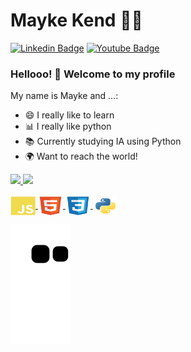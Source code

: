 <!--
### Hi there 👋
**maykends/maykends** is a ✨ _special_ ✨ repository because its `README.md` (this file) appears on your GitHub profile.

Here are some ideas to get you started:

- 🔭 I’m currently working on ...
- 🌱 I’m currently learning ...
- 👯 I’m looking to collaborate on ...
- 🤔 I’m looking for help with ...
- 💬 Ask me about ...
- 📫 How to reach me: ...
- 😄 Pronouns: ...
- ⚡ Fun fact: ...

-->
# Mayke Kend :man_technologist:

[![Linkedin Badge](https://img.shields.io/badge/-LinkedIn-blue?style=flat-square&logo=Linkedin&logoColor=white&link=https://www.linkedin.com/in/maykend/)](https://www.linkedin.com/in/maykend/)
[![Youtube Badge](https://img.shields.io/badge/-YouTube-c14438?style=flat-square&logo=YouTube&logoColor=white&link=https://www.youtube.com/channel/UCr_2Aj4SMJtj3UjFr5sLqTg)](https://www.youtube.com/channel/UCr_2Aj4SMJtj3UjFr5sLqTg)

### Hellooo! 👋 Welcome to my profile

My name is Mayke and ...:

 - 😄 I really like to learn
 - 📊 I really like python
 - 📚 Currently studying IA using Python
 - 🌍 Want to reach the world!




 <div>
  <a href="https://github.com/maykends/">
  <img height="180em" src="https://github-readme-stats.vercel.app/api?username=maykends&show_icons=true&theme=dracula&include_all_commits=true&count_private=true"/>
  <img height="180em" src="https://github-readme-stats.vercel.app/api/top-langs/?username=maykends&layout=compact&langs_count=7&theme=dracula"/>
</div>
<div style="display: inline_block"><br>
  <img align="center" alt="Rafa-Js" height="30" width="40" src="https://raw.githubusercontent.com/devicons/devicon/master/icons/javascript/javascript-plain.svg">
  <img align="center" alt="Rafa-HTML" height="30" width="40" src="https://raw.githubusercontent.com/devicons/devicon/master/icons/html5/html5-original.svg">
  <img align="center" alt="Rafa-CSS" height="30" width="40" src="https://raw.githubusercontent.com/devicons/devicon/master/icons/css3/css3-original.svg">
  <img align="center" alt="Rafa-Python" height="30" width="40" src="https://raw.githubusercontent.com/devicons/devicon/master/icons/python/python-original.svg">
 

 <!-- <img align="right" alt="Rafa-yoda" height="180em"   src="https://24.media.tumblr.com/tumblr_lu3yzmQcW81qd7m1so1_500.gif"> -->
</div> 
  
<div> 
 
  ![Snake animation](https://github.com/rafaballerini/rafaballerini/blob/output/github-contribution-grid-snake.svg)
 
</div>






